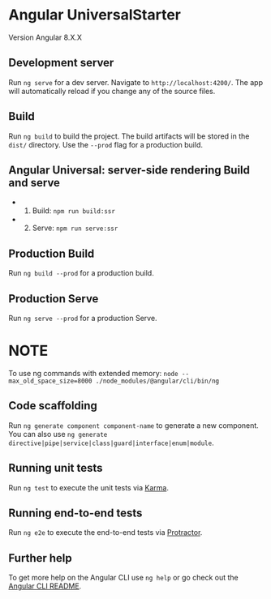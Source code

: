 # Angular UniversalStarter
Version Angular 8.X.X

## Development server
Run `ng serve` for a dev server. Navigate to `http://localhost:4200/`. The app will automatically reload if you change any of the source files.

## Build
Run `ng build` to build the project. The build artifacts will be stored in the `dist/` directory. Use the `--prod` flag for a production build.

## Angular Universal: server-side rendering Build  and serve
- 1. Build: `npm run build:ssr`
- 2. Serve: `npm run serve:ssr`

## Production Build
Run `ng build --prod` for a production build. 
## Production Serve
Run `ng serve --prod` for a production Serve. 

# NOTE
To use ng commands with extended memory:
 `node --max_old_space_size=8000 ./node_modules/@angular/cli/bin/ng`

## Code scaffolding
Run `ng generate component component-name` to generate a new component. You can also use `ng generate directive|pipe|service|class|guard|interface|enum|module`.

## Running unit tests
Run `ng test` to execute the unit tests via [Karma](https://karma-runner.github.io).

## Running end-to-end tests
Run `ng e2e` to execute the end-to-end tests via [Protractor](http://www.protractortest.org/).

## Further help
To get more help on the Angular CLI use `ng help` or go check out the [Angular CLI README](https://github.com/angular/angular-cli/blob/master/README.md).
